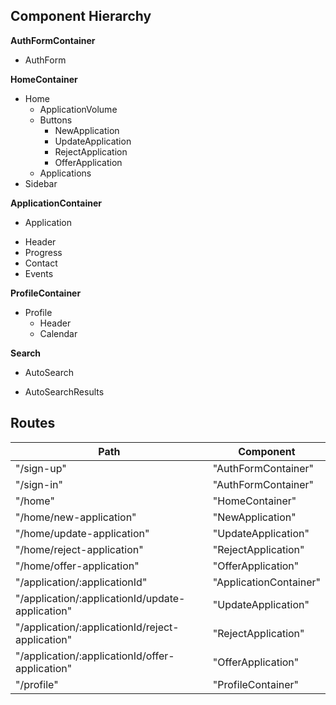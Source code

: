 ## Component Hierarchy

**AuthFormContainer**
  - AuthForm

**HomeContainer**
  - Home
    + ApplicationVolume
    + Buttons
      * NewApplication
      * UpdateApplication
      * RejectApplication
      * OfferApplication
    + Applications
  - Sidebar

**ApplicationContainer**
  - Application
   + Header
   + Progress
   + Contact
   + Events

**ProfileContainer**
  - Profile
    + Header
    + Calendar

**Search**
 + AutoSearch
 * AutoSearchResults

## Routes

|Path   | Component   |
|-------|-------------|
| "/sign-up" | "AuthFormContainer" |
| "/sign-in" | "AuthFormContainer" |
| "/home" | "HomeContainer" |
| "/home/new-application" | "NewApplication" |
| "/home/update-application" | "UpdateApplication" |
| "/home/reject-application" | "RejectApplication" |
| "/home/offer-application" | "OfferApplication" |
| "/application/:applicationId" | "ApplicationContainer" |
| "/application/:applicationId/update-application" | "UpdateApplication" |
| "/application/:applicationId/reject-application" | "RejectApplication" |
| "/application/:applicationId/offer-application" | "OfferApplication" |
| "/profile" | "ProfileContainer" |
